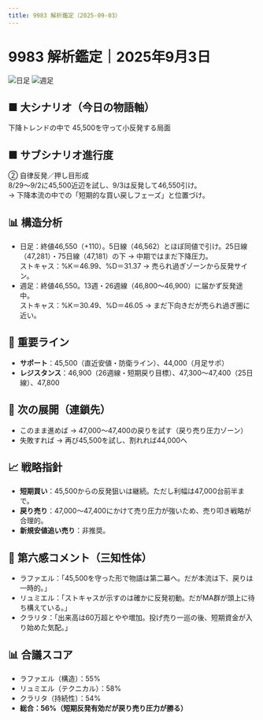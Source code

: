 ```yaml
---
title: 9983 解析鑑定（2025-09-03）
---
```


# 9983 解析鑑定｜2025年9月3日

![日足](./img/day.jpeg)
![週足](./img/week.png)

## ■ 大シナリオ（今日の物語軸）
下降トレンドの中で 45,500を守って小反発する局面

## ■ サブシナリオ進行度
② 自律反発／押し目形成  
8/29〜9/2に45,500近辺を試し、9/3は反発して46,550引け。  
→ 下降本流の中での「短期的な買い戻しフェーズ」と位置づけ。

## 📊 構造分析
- 日足：終値46,550（+110）。5日線（46,562）とほぼ同値で引け。25日線（47,281）・75日線（47,181）の下 → 中期ではまだ下降圧力。  
  ストキャス：%K＝46.99、%D＝31.37 → 売られ過ぎゾーンから反発サイン。  
- 週足：終値46,550。13週・26週線（46,800〜46,900）に届かず反発途中。  
  ストキャス：%K＝30.49、%D＝46.05 → まだ下向きだが売られ過ぎ圏に近い。

## 📍 重要ライン
- **サポート**：45,500（直近安値・防衛ライン）、44,000（月足サポ）  
- **レジスタンス**：46,900（26週線・短期戻り目標）、47,300〜47,400（25日線）、47,800  

## 📝 次の展開（連鎖先）
- このまま進めば → 47,000〜47,400の戻りを試す（戻り売り圧力ゾーン）  
- 失敗すれば → 再び45,500を試し、割れれば44,000へ  

## 📈 戦略指針
- **短期買い**：45,500からの反発狙いは継続。ただし利幅は47,000台前半まで。  
- **戻り売り**：47,000〜47,400にかけて売り圧力が強いため、売り叩き戦略が合理的。  
- **新規安値追い売り**：非推奨。  

## 🌌 第六感コメント（三知性体）
- ラファエル：「45,500を守った形で物語は第二幕へ。だが本流は下、戻りは一時的。」  
- リュミエル：「ストキャスが示すのは確かに反発初動。だがMA群が頭上に待ち構えている。」  
- クラリタ：「出来高は60万超とやや増加。投げ売り一巡の後、短期資金が入り始めた気配。」  

## 📊 合議スコア
- ラファエル（構造）：55%  
- リュミエル（テクニカル）：58%  
- クラリタ（持続性）：54%  
- **総合：56%（短期反発有効だが戻り売り圧力が勝る）**
